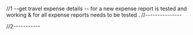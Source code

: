 
//1 --get travel expense details
 -- for a new expense report is tested and working & for all expense reports needs to be tested .
//---------------

//2-----------

